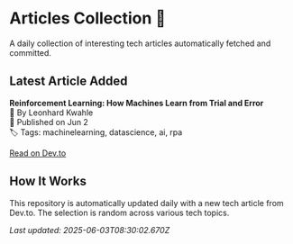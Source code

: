 # Articles Collection 📓

A daily collection of interesting tech articles automatically fetched and committed.

## Latest Article Added

**Reinforcement Learning: How Machines Learn from Trial and Error**  
👤 By Leonhard Kwahle  
📅 Published on Jun 2  
🏷 Tags: machinelearning, datascience, ai, rpa  

[Read on Dev.to](https://dev.to/leonhard_kwahle_7d09cf417/reinforcement-learning-how-machines-learn-from-trial-and-error-26lm)

## How It Works

This repository is automatically updated daily with a new tech article from Dev.to. The selection is random across various tech topics.

_Last updated: 2025-06-03T08:30:02.670Z_
